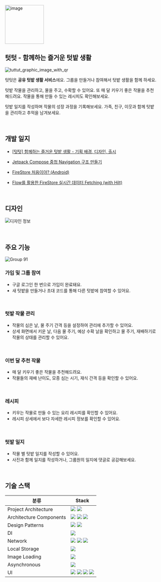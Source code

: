 <image width="128" alt="image" src="https://github.com/SeungWoo-Ahn/TutTut/assets/78468001/b5cc49df-a9f7-445f-826f-fb23302aae34.png">

## 텃텃 - 함께하는 즐거운 텃밭 생활

![tuttut_graphic_image_with_qr](https://github.com/SeungWoo-Ahn/TutTut/assets/78468001/862d1cf0-b28c-4bdf-8d72-a7ec66da2add)

텃텃은 **공유 텃밭 생활 서비스**에요. 그룹을 만들거나 참여해서 텃밭 생활을 함께 하세요. <br>

텃밭 작물을 관리하고, 물을 주고, 수확할 수 있어요. 또 매 달 키우기 좋은 작물을 추천해드려요. 작물을 통해 만들 수 있는 레시피도 확인해보세요. <br>

텃밭 일지를 작성하며 작물의 성장 과정을 기록해보세요. 가족, 친구, 이웃과 함께 텃밭을 관리하고 추억을 남겨보세요.

<br>

## 개발 일지

- [[텃텃] 함께하는 즐거운 텃밭 생활 - 기획 배경, 디자인, 출시](https://velog.io/@rio319/%ED%85%83%ED%85%83-%ED%95%A8%EA%BB%98%ED%95%98%EB%8A%94-%EC%A6%90%EA%B1%B0%EC%9A%B4-%ED%85%83%EB%B0%AD-%EC%83%9D%ED%99%9C-%EA%B8%B0%ED%9A%8D-%EB%B0%B0%EA%B2%BD-%EB%94%94%EC%9E%90%EC%9D%B8-%EC%B6%9C%EC%8B%9C)

- [Jetpack Compose 중첩 Navigation 구조 만들기](https://velog.io/@rio319/%ED%85%83%ED%85%83-Jetpack-Compose-%EC%A4%91%EC%B2%A9-Navigation-%EA%B5%AC%EC%A1%B0-%EB%A7%8C%EB%93%A4%EA%B8%B0)

- [FireStore 처음이야? (Android)](https://velog.io/@rio319/%ED%85%83%ED%85%83-FireStore-%EC%B2%98%EC%9D%8C%EC%9D%B4%EC%95%BC-Android)

- [Flow를 활용한 FireStore 실시간 데이터 Fetching (with Hilt)](https://velog.io/@rio319/%ED%85%83%ED%85%83-%ED%81%B4%EB%A6%B0-%EC%95%84%ED%82%A4%ED%85%8D%EC%B2%98-Hilt-FireStore-%EC%8B%A4%EC%8B%9C%EA%B0%84-%EB%8D%B0%EC%9D%B4%ED%84%B0-Fetching-with-Flow)

<br>

## 디자인

![디자인 정보](https://github.com/SeungWoo-Ahn/TutTut/assets/78468001/9f10e1a1-f479-4025-a34d-68759908d322)

<br>

## 주요 기능

![Group 91](https://github.com/SeungWoo-Ahn/TutTut/assets/78468001/aa1dc01c-d6aa-4f3e-b51b-8967102df8c1)

### 가입 및 그룹 참여
- 구글 로그인 한 번으로 가입이 완료돼요.
- 새 텃밭을 만들거나 초대 코드를 통해 다른 텃밭에 참여할 수 있어요.
<br>

### 텃밭 작물 관리
- 작물의 심은 날, 물 주기 간격 등을 설정하여 관리에 추가할 수 있어요.
- 상세 화면에서 키운 날, 다음 물 주기, 예상 수확 날을 확인하고 물 주기, 재배하기로 작물의 상태를 관리할 수 있어요.
<br>

### 이번 달 추천 작물
- 매 달 키우기 좋은 작물을 추천해드려요.
- 작물들의 재배 난이도, 모종 심는 시기, 재식 간격 등을 확인할 수 있어요.
<br>

### 레시피
- 키우는 작물로 만들 수 있는 요리 레시피를 확인할 수 있어요.
- 레시피 상세에서 보다 자세한 레시피 정보를 확인할 수 있어요.
<br>

### 텃밭 일지
- 작물 별 텃밭 일지를 작성할 수 있어요.
- 사진과 함께 일지를 작성하거나, 그룹원의 일지에 댓글로 공감해보세요.
<br>

## 기술 스택

| 분류                      | Stack                                                                                                                                                                                                                                                                                                                                                                                                                                  |
|-------------------------|-----------------------------------------------------------------------------------------------------------------------------------------------------------------------------------------------------------------------------------------------------------------------------------------------------------------------------------------------------------------------------------------------------------------------------------|
| Project Architecture    | <img src="https://img.shields.io/badge/Multi Module-99bafb?style=forthebage"/> <img src="https://img.shields.io/badge/Clean Architecture-3DDC84?style=forthebage&logo=Android&logoColor=white"/>                                                                                                                                                                                                                                  |
| Architecture Components | <img src="https://img.shields.io/badge/ViewModel-3DDC84?style=forthebage&logo=Android&logoColor=white"/> <img src="https://img.shields.io/badge/Navigation-3DDC84?style=forthebage&logo=Android&logoColor=white"/> <img src="https://img.shields.io/badge/Lifecycle-3DDC84?style=forthebage&logo=Android&logoColor=white"/>                                                                                                      |
| Design Patterns         | <img src="https://img.shields.io/badge/Repository Pattern-000000?style=forthebage"/> <img src="https://img.shields.io/badge/Observer Pattern - Flow-f3841c?style=forthebage&logo=Kotlin&logoColor=blueviolet"/>                                                                                                                                                                                                                   |
| DI                      | <img src="https://img.shields.io/badge/Hilt-2196f3?style=forthebadge"/>                                                                                                                                                                                                                                                                                                                                                           |
| Network                 | <img src="https://img.shields.io/badge/Authentication-FFCA28%3Fstyle%3Dforthebadge?logo=firebase&color=%23ffffff"/> <img src="https://img.shields.io/badge/FireStore-FFCA28%3Fstyle%3Dforthebadge?logo=firebase&color=%23ffffff"/> <img src="https://img.shields.io/badge/Storage-FFCA28%3Fstyle%3Dforthebadge?logo=firebase&color=%23ffffff"/>                                                                                                                                                                                                                                                                                                                 |
| Local Storage           | <img src="https://img.shields.io/badge/SharedPreferences-3DDC84?style=forthebage&logo=Android&logoColor=white"/>                                                                                                                                                                                                                                                                                                                  |
| Image Loading           | <img src="https://img.shields.io/badge/Glide-18BED4%3Fstyle%3Dforthebadge?color=%2318BED4"/>                                                                                                                                                                                                                                                                                                                                      |
| Asynchronous            | <img src="https://img.shields.io/badge/Coroutines-f3841c?style=forthebage&logo=Kotlin&logoColor=blueviolet"/>                                                                                                                                                                                                                                                                                                                     |
| UI                      | <img src="https://img.shields.io/badge/Jetpack Compose-3DDC84?style=forthebage&logo=jetpackcompose&logoColor=white"/> <img src="https://img.shields.io/badge/Material-757575?style=forthebage&logo=Material Design&logoColor=white"/> <img src="https://img.shields.io/badge/Theme-3DDC84?style=forthebage&logo=Android&logoColor=white"/> <img src="https://img.shields.io/badge/Lottie-00A98F?style=forthebage"/>  |
